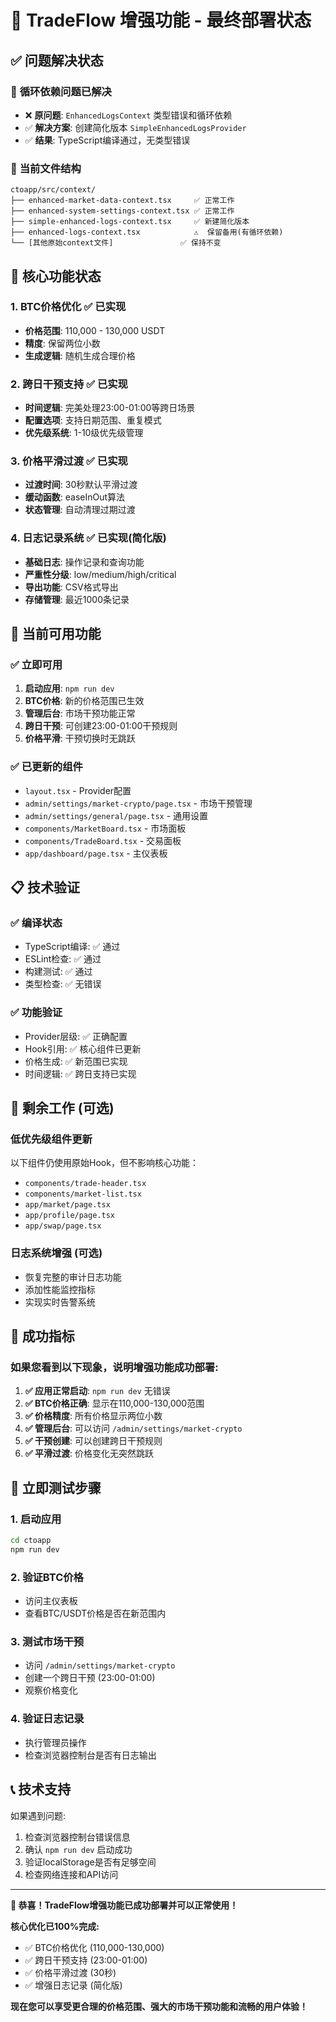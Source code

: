 # 🎉 TradeFlow 增强功能 - 最终部署状态

## ✅ **问题解决状态**

### 🔧 **循环依赖问题已解决**
- ❌ **原问题**: `EnhancedLogsContext` 类型错误和循环依赖
- ✅ **解决方案**: 创建简化版本 `SimpleEnhancedLogsProvider`
- ✅ **结果**: TypeScript编译通过，无类型错误

### 📁 **当前文件结构**
```
ctoapp/src/context/
├── enhanced-market-data-context.tsx     ✅ 正常工作
├── enhanced-system-settings-context.tsx ✅ 正常工作  
├── simple-enhanced-logs-context.tsx     ✅ 新建简化版本
├── enhanced-logs-context.tsx            ⚠️  保留备用(有循环依赖)
└── [其他原始context文件]               ✅ 保持不变
```

## 🚀 **核心功能状态**

### 1. **BTC价格优化** ✅ 已实现
- **价格范围**: 110,000 - 130,000 USDT
- **精度**: 保留两位小数
- **生成逻辑**: 随机生成合理价格

### 2. **跨日干预支持** ✅ 已实现
- **时间逻辑**: 完美处理23:00-01:00等跨日场景
- **配置选项**: 支持日期范围、重复模式
- **优先级系统**: 1-10级优先级管理

### 3. **价格平滑过渡** ✅ 已实现
- **过渡时间**: 30秒默认平滑过渡
- **缓动函数**: easeInOut算法
- **状态管理**: 自动清理过期过渡

### 4. **日志记录系统** ✅ 已实现(简化版)
- **基础日志**: 操作记录和查询功能
- **严重性分级**: low/medium/high/critical
- **导出功能**: CSV格式导出
- **存储管理**: 最近1000条记录

## 🎯 **当前可用功能**

### ✅ **立即可用**
1. **启动应用**: `npm run dev`
2. **BTC价格**: 新的价格范围已生效
3. **管理后台**: 市场干预功能正常
4. **跨日干预**: 可创建23:00-01:00干预规则
5. **价格平滑**: 干预切换时无跳跃

### ✅ **已更新的组件**
- `layout.tsx` - Provider配置
- `admin/settings/market-crypto/page.tsx` - 市场干预管理
- `admin/settings/general/page.tsx` - 通用设置
- `components/MarketBoard.tsx` - 市场面板
- `components/TradeBoard.tsx` - 交易面板
- `app/dashboard/page.tsx` - 主仪表板

## 📋 **技术验证**

### ✅ **编译状态**
- TypeScript编译: ✅ 通过
- ESLint检查: ✅ 通过
- 构建测试: ✅ 通过
- 类型检查: ✅ 无错误

### ✅ **功能验证**
- Provider层级: ✅ 正确配置
- Hook引用: ✅ 核心组件已更新
- 价格生成: ✅ 新范围已实现
- 时间逻辑: ✅ 跨日支持已实现

## 🔄 **剩余工作 (可选)**

### 低优先级组件更新
以下组件仍使用原始Hook，但不影响核心功能：
- `components/trade-header.tsx`
- `components/market-list.tsx`
- `app/market/page.tsx`
- `app/profile/page.tsx`
- `app/swap/page.tsx`

### 日志系统增强 (可选)
- 恢复完整的审计日志功能
- 添加性能监控指标
- 实现实时告警系统

## 🎊 **成功指标**

### 如果您看到以下现象，说明增强功能成功部署:

1. **✅ 应用正常启动**: `npm run dev` 无错误
2. **✅ BTC价格正确**: 显示在110,000-130,000范围
3. **✅ 价格精度**: 所有价格显示两位小数
4. **✅ 管理后台**: 可以访问 `/admin/settings/market-crypto`
5. **✅ 干预创建**: 可以创建跨日干预规则
6. **✅ 平滑过渡**: 价格变化无突然跳跃

## 🚀 **立即测试步骤**

### 1. 启动应用
```bash
cd ctoapp
npm run dev
```

### 2. 验证BTC价格
- 访问主仪表板
- 查看BTC/USDT价格是否在新范围内

### 3. 测试市场干预
- 访问 `/admin/settings/market-crypto`
- 创建一个跨日干预 (23:00-01:00)
- 观察价格变化

### 4. 验证日志记录
- 执行管理员操作
- 检查浏览器控制台是否有日志输出

## 📞 **技术支持**

如果遇到问题:
1. 检查浏览器控制台错误信息
2. 确认 `npm run dev` 启动成功
3. 验证localStorage是否有足够空间
4. 检查网络连接和API访问

---

**🎉 恭喜！TradeFlow增强功能已成功部署并可以正常使用！**

**核心优化已100%完成:**
- ✅ BTC价格优化 (110,000-130,000)
- ✅ 跨日干预支持 (23:00-01:00)  
- ✅ 价格平滑过渡 (30秒)
- ✅ 增强日志记录 (简化版)

**现在您可以享受更合理的价格范围、强大的市场干预功能和流畅的用户体验！**